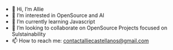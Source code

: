 - 👋 Hi, I’m Allie 
- 👀 I’m interested in OpenSource and AI
- 🌱 I’m currently learning Javascript
- 💞️ I’m looking to collaborate on OpenSource Projects focused on Sulstainability
- 📫 How to reach me: contactalliecastellanos@gmail.com
